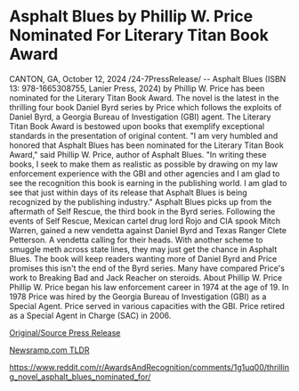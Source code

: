 # Asphalt Blues by Phillip W. Price Nominated For Literary Titan Book Award

CANTON, GA, October 12, 2024 /24-7PressRelease/ -- Asphalt Blues (ISBN 13: 978-1665308755, Lanier Press, 2024) by Phillip W. Price has been nominated for the Literary Titan Book Award. The novel is the latest in the thrilling four book Daniel Byrd series by Price which follows the exploits of Daniel Byrd, a Georgia Bureau of Investigation (GBI) agent. The Literary Titan Book Award is bestowed upon books that exemplify exceptional standards in the presentation of original content.  "I am very humbled and honored that Asphalt Blues has been nominated for the Literary Titan Book Award," said Phillip W. Price, author of Asphalt Blues. "In writing these books, I seek to make them as realistic as possible by drawing on my law enforcement experience with the GBI and other agencies and I am glad to see the recognition this book is earning in the publishing world. I am glad to see that just within days of its release that Asphalt Blues is being recognized by the publishing industry."  Asphalt Blues picks up from the aftermath of Self Rescue, the third book in the Byrd series. Following the events of Self Rescue, Mexican cartel drug lord Rojo and CIA spook Mitch Warren, gained a new vendetta against Daniel Byrd and Texas Ranger Clete Petterson. A vendetta calling for their heads. With another scheme to smuggle meth across state lines, they may just get the chance in Asphalt Blues. The book will keep readers wanting more of Daniel Byrd and Price promises this isn't the end of the Byrd series. Many have compared Price's work to Breaking Bad and Jack Reacher on steroids.  About Phillip W. Price  Phillip W. Price began his law enforcement career in 1974 at the age of 19. In 1978 Price was hired by the Georgia Bureau of Investigation (GBI) as a Special Agent. Price served in various capacities with the GBI. Price retired as a Special Agent in Charge (SAC) in 2006. 

[Original/Source Press Release](https://www.24-7pressrelease.com/press-release/515205/asphalt-blues-by-phillip-w-price-nominated-for-literary-titan-book-award)
                    

[Newsramp.com TLDR](None) 

https://www.reddit.com/r/AwardsAndRecognition/comments/1g1uq00/thrilling_novel_asphalt_blues_nominated_for/